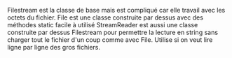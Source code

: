 Filestream est la classe de base mais est compliqué car elle travail avec les octets du fichier.
File est une classe construite par dessus avec des méthodes static facile à utilisé
StreamReader est aussi une classe construite par dessus Filestream pour permettre la lecture en string sans charger tout le fichier d'un coup comme avec File.  Utilise si on veut lire ligne par ligne des gros fichiers.